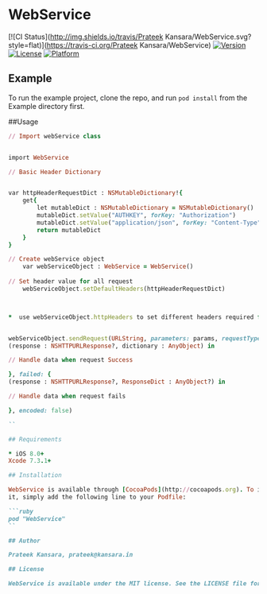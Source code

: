 # WebService

[![CI Status](http://img.shields.io/travis/Prateek Kansara/WebService.svg?style=flat)](https://travis-ci.org/Prateek Kansara/WebService)
[![Version](https://img.shields.io/cocoapods/v/WebService.svg?style=flat)](http://cocoapods.org/pods/WebService)
[![License](https://img.shields.io/cocoapods/l/WebService.svg?style=flat)](http://cocoapods.org/pods/WebService)
[![Platform](https://img.shields.io/cocoapods/p/WebService.svg?style=flat)](http://cocoapods.org/pods/WebService)

## Example

To run the example project, clone the repo, and run `pod install` from the Example directory first.

##Usage

```ruby
// Import webService class


import WebService

// Basic Header Dictionary


var httpHeaderRequestDict : NSMutableDictionary!{
    get{
        let mutableDict : NSMutableDictionary = NSMutableDictionary()
        mutableDict.setValue("AUTHKEY", forKey: "Authorization")
        mutableDict.setValue("application/json", forKey: "Content-Type")
        return mutableDict
    }
}

// Create webService object
    var webServiceObject : WebService = WebService()
    
// Set header value for all request
    webServiceObject.setDefaultHeaders(httpHeaderRequestDict)



*  use webServiceObject.httpHeaders to set different headers required for this call.


webServiceObject.sendRequest(URLString, parameters: params, requestType: .GET, success: {
(response : NSHTTPURLResponse?, dictionary : AnyObject) in

// Handle data when request Success

}, failed: {
(response : NSHTTPURLResponse?, ResponseDict : AnyObject?) in

// Handle data when request fails

}, encoded: false)

``

## Requirements

* iOS 8.0+
Xcode 7.3.1+

## Installation

WebService is available through [CocoaPods](http://cocoapods.org). To install
it, simply add the following line to your Podfile:

```ruby
pod "WebService"
``

## Author

Prateek Kansara, prateek@kansara.in

## License

WebService is available under the MIT license. See the LICENSE file for more info.
